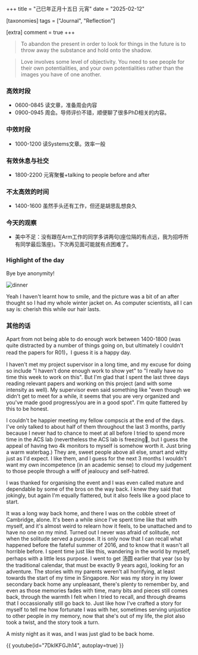 +++
title = "己巳年正月十五日 元宵"
date = "2025-02-12"

[taxonomies]
tags = ["Journal", "Reflection"]

[extra]
comment = true
+++

> To abandon the present in order to look for things in the future
> is to throw away the substance and hold onto the shadow.

> Love involves some level of objectivity. You need to see people
> for their own potentialities, and your own potentialities rather
> than the images you have of one another.


### 高效时段
- 0600-0845 读文章，准备周会内容
- 0900-0945 周会。导师评价不错，顺便聊了很多PhD相关的内容。

### 中效时段
- 1000-1200 读Systems文章。效率一般

### 有效休息与社交
- 1800-2200 元宵聚餐+talking to people before and after

### 不太高效的时间
- 1400-1600 虽然手头还有工作，但还是胡思乱想良久

### 今天的观察
- 美中不足：没有跟在Arm工作的同学多讲两句(座位隔的有点远，我为招呼所有同学最后落座)。下次再见面可能就有点困难了。

### Highlight of the day
Bye bye anonymity!

<!-- {{% set image = resize_image(path="/img/2025年元宵ACS同学聚会.png", height=150, op="fit_height") %}} -->
![dinner](/img/2025年元宵ACS同学聚会.png)

Yeah I haven't learnt how to smile, and the picture was a bit of an
after thought so I had my whole winter jacket on. As computer scientists,
all I can say is: cherish this while our hair lasts.

### 其他的话

Apart from not being able to do enough work between 1400-1800 (was quite distracted
by a number of things going on, but ultimately I couldn't read the papers for
R01)，I guess it is a happy day.

I haven't met my project supervisor in a long time, and my excuse for doing so
include "I haven't done enough work to show yet" to "I really have no time this
week to work on this". But I'm glad that I spent the last three days
reading relevant papers and working on this project (and with some intensity as
well). My supervisor even said something like "even though we didn't get to
meet for a while, it seems that you are very organized and you've made good
progress/you are in a good spot". I'm quite flattered by this to be honest.

I couldn't be happier meeting my fellow compscis at the end of the days. I've
only talked to about half of them throughout the last 3 months, partly because
I never had to chance to meet at all before I tried to spend more time in the
ACS lab (nevertheless the ACS lab is freezing🥶, but I guess the appeal of
having two 4k monitors to myself is somehow worth it. Just bring a warm
waterbag.) They are, sweet people above all else, smart and witty just as I'd
expect. I like them, and I guess for the next 3 months I wouldn't want my own
incompetence (in an academic sense) to cloud my judgement to those people
through a wiff of jealoucy and self-hatred.

I was thanked for organising the event and I was even called mature and
dependable by some of the bros on the way back. I knew they said that jokingly,
but again I'm equally flattered, but it also feels like a good place to start.

It was a long way back home, and there I was on the cobble street of Cambridge,
alone. It's been a while since I've spent time like that with myself, and it's
almost weird to relearn how it feels, to be unattached and to have no one on my
mind. Turned out I never was afraid of solitude, not when the solitude served a
purpose. It is only now that I can recall what happened before the fateful
summer of 2016, and to know that it wasn't all horrible before. I spent time
just like this, wandering in the world by myself, perhaps with a little less
purpose. I went to get 汤圆 earlier that year (so by the traditional calendar,
that must be exactly 9 years ago), looking for an adventure. The stories with
my parents weren't all horrifying, at least towards the start of my time in
Singapore. Nor was my story in my lower secondary back home any unpleasant,
there's plenty to remember by, and even as those memories fades with time,
many bits and pieces still comes back, through the warmth I felt when I tried
to recall, and through dreams that I occassionally still go back to.
Just like how I've crafted a story for myself to tell me how fortunate I was
with her, sometimes serving unjustice to other people in my memory, now that
she's out of my life, the plot also took a twist, and the story took a turn.

A misty night as it was, and I was just glad to be back home.

{{ youtube(id="7DkIKFGJh14", autoplay=true) }}
